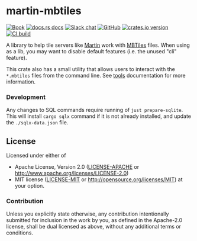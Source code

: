 # martin-mbtiles

[![Book](https://img.shields.io/badge/docs-Book-informational)](https://maplibre.org/martin/tools.html)
[![docs.rs docs](https://docs.rs/martin-mbtiles/badge.svg)](https://docs.rs/martin-mbtiles)
[![Slack chat](https://img.shields.io/badge/Chat-on%20Slack-blueviolet)](https://slack.openstreetmap.us/)
[![GitHub](https://img.shields.io/badge/github-maplibre/martin-8da0cb?logo=github)](https://github.com/maplibre/martin)
[![crates.io version](https://img.shields.io/crates/v/martin-mbtiles.svg)](https://crates.io/crates/martin-mbtiles)
[![CI build](https://github.com/maplibre/martin/workflows/CI/badge.svg)](https://github.com/maplibre/martin-mbtiles/actions)

A library to help tile servers like [Martin](https://maplibre.org/martin) work with [MBTiles](https://github.com/mapbox/mbtiles-spec) files. When using as a lib, you may want to disable default features (i.e. the unused "cli" feature).

This crate also has a small utility that allows users to interact with the `*.mbtiles` files from the command line.  See [tools](https://maplibre.org/martin/tools.html) documentation for more information.

### Development

Any changes to SQL commands require running of `just prepare-sqlite`.  This will install `cargo sqlx` command if it is not already installed, and update the `./sqlx-data.json` file.

## License

Licensed under either of

* Apache License, Version 2.0 ([LICENSE-APACHE](LICENSE-APACHE) or <http://www.apache.org/licenses/LICENSE-2.0>)
* MIT license ([LICENSE-MIT](LICENSE-MIT) or <http://opensource.org/licenses/MIT>)
  at your option.

### Contribution

Unless you explicitly state otherwise, any contribution intentionally
submitted for inclusion in the work by you, as defined in the
Apache-2.0 license, shall be dual licensed as above, without any
additional terms or conditions.
